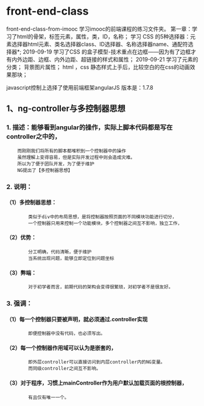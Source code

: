 # front-end-class
front-end-class-from-imooc
学习imooc的前端课程的练习文件夹。
第一章：学习了html的骨架，标签元素，属性，类，ID，名称；
学习 CSS 的5种选择器：元素选择器html元素、类名选择器class、ID选择器、名称选择器name、通配符选择器*; 
2019-09-19
学习了CSS 的盒子模型-技术重点在边框——因为有了边框才有内外边距、边框、内外边距、超链接的样式和属性；
2019-09-21
学习了元素的分类；
背景图片属性；
html ，css 静态样式上手后，比较空白的在css的动画效果那块；

javascript控制上选择了使用前端框架angularJS 版本是：1.7.8

 ## 1、ng-controller与多控制器思想

###   1. 描述：能够看到angular的操作，实际上脚本代码都是写在controller之中的，
        而刚刚我们将所有的脚本都堆积到一个控制器中的操作
        虽然理解上变得容易，但是实际开发过程中则会造成灾难。
        所以为了便于团队开发，为了便于维护
        NG提出了【多控制器思想】
 ###   2. 说明：
 ####      （1）多控制器思想：
            类似于div中的布局思想，是将控制器按照页面的不同模块功能进行切分，
            一个控制器只用来控制一个功能模块，多个控制器之间互不影响，独立工作，
 ####       （2）优势：
            分工明确，代码清晰，便于维护
            当系统出现问题，能够立即定位到问题坐标
 ####      （3）弊端：
            对于初学者而言，前期代码的架构会变得很繁琐，对初学者不是很友好。
###    3. 强调：
####        （1）每一个控制器只要被声明，就必须通过.controller实现
            即便控制器中没有代码，也必须写出。
####        （2）每一个控制器作用域可以认为是嵌套的，
            即外层controller可以直接访问到内层controller内的NG变量。
            而同级controller之间互不影响。
####        （3）对于程序，习惯上mainController作为用户默认加载页面的根控制器，
            有且仅有唯一一个。

